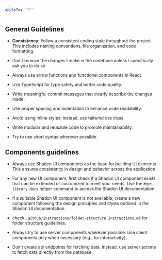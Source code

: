 ```yaml
---
applyTo: '**'
---
```


## General Guidelines

- **Consistency**: Follow a consistent coding style throughout the project. This includes naming conventions, file organization, and code formatting.

- Don't remove the changes I make in the codebase unless I specifically ask you to do so.

- Always use arrow functions and functional components in React.
- Use TypeScript for type safety and better code quality.
- Write meaningful commit messages that clearly describe the changes made.

- Use proper spacing and indentation to enhance code readability.
- Avoid using inline styles; instead, use tailwind css class.
- Write modular and reusable code to promote maintainability.
- Try to use short syntax wherever possible.

## Components guidelines

- Always use Shadcn UI components as the base for building UI elements. This ensures consistency in design and behavior across the application.

- For any new UI component, first check if a Shadcn UI component exists that can be extended or customized to meet your needs. Use the `#get-library-docs` helper command to access the Shadcn UI documentation.

- If a suitable Shadcn UI component is not available, create a new component following the design principles and styles outlined in the Shadcn UI documentation.

- check `.github/instructions/folder-structure.instructions.md` for folder structure guidelines.

- Always try to use server components wherever possible. Use client components only when necessary (e.g., for interactivity).

- Don't create api endpoints for fetching data. Instead, use server actions to fetch data directly from the database.

